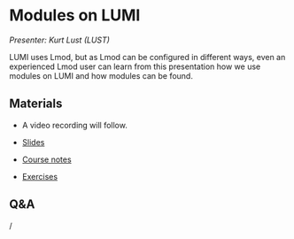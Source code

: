 # Modules on LUMI

*Presenter: Kurt Lust (LUST)*

LUMI uses Lmod, but as Lmod can be configured in different ways, even an experienced
Lmod user can learn from this presentation how we use modules on LUMI and how
modules can be found.


## Materials

<!--
Materials will be made available after the lecture
-->
<!--
<video src="https://462000265.lumidata.eu/2p3day-20250303/recordings/104-Modules.mp4" controls="controls"></video>
-->
-   A video recording will follow.

-   [Slides](https://462000265.lumidata.eu/2p3day-20250303/files/LUMI-2p3day-20250303-104-Modules.pdf)

-   [Course notes](104-Modules.md)

-   [Exercises](E104-Modules.md)


## Q&A

/
